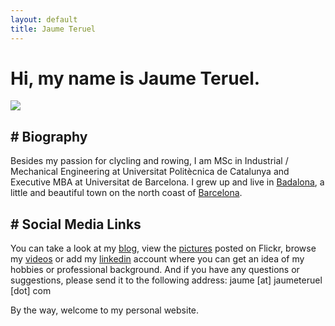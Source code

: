 ```yaml
---
layout: default
title: Jaume Teruel
---
```

# Hi, my name is Jaume Teruel.

![][1]  

## # Biography

Besides my passion for clycling and rowing, I am MSc in Industrial / Mechanical Engineering at Universitat Politècnica de Catalunya and Executive MBA at Universitat de Barcelona. I grew up and live in [Badalona][8], a little and beautiful town on the north coast of [Barcelona][9].  

## # Social Media Links

You can take a look at my [blog][2], view the [pictures][3] posted on Flickr, browse my [videos][5] or add my [linkedin][7] account where you can get an idea of my hobbies or professional background. And if you have any questions or suggestions, please send it to the following address: jaume [at] jaumeteruel [dot] com  

By the way, welcome to my personal website.  


   [1]: /images/jaumeteruel_white_square.png
   [2]: http://www.lerion.com
   [3]: http://www.flickr.com/photos/lerion
   [4]: http://twitter.com/jaumeteruel
   [5]: http://www.vimeo.com/lerion/videos
   [6]: http://www.facebook.com/jaume.teruel
   [7]: http://es.linkedin.com/in/jaumeteruel
   [8]: https://en.wikipedia.org/wiki/Badalona
   [9]: https://en.wikipedia.org/wiki/Barcelona